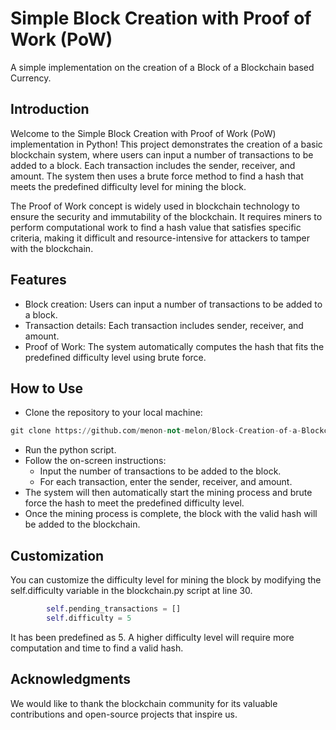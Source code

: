 # Simple Block Creation with Proof of Work (PoW) 
A simple implementation on the creation of a Block of a Blockchain based Currency.

## Introduction
Welcome to the Simple Block Creation with Proof of Work (PoW) implementation in Python! This project demonstrates the creation of a basic blockchain system, where users can input a number of transactions to be added to a block. Each transaction includes the sender, receiver, and amount. The system then uses a brute force method to find a hash that meets the predefined difficulty level for mining the block.

The Proof of Work concept is widely used in blockchain technology to ensure the security and immutability of the blockchain. It requires miners to perform computational work to find a hash value that satisfies specific criteria, making it difficult and resource-intensive for attackers to tamper with the blockchain.

## Features
* Block creation: Users can input a number of transactions to be added to a block.
* Transaction details: Each transaction includes sender, receiver, and amount.
* Proof of Work: The system automatically computes the hash that fits the predefined difficulty level using brute force.

## How to Use
* Clone the repository to your local machine:
```python
git clone https://github.com/menon-not-melon/Block-Creation-of-a-Blockchain-using-PoW.git
```
* Run the python script.
* Follow the on-screen instructions:
  * Input the number of transactions to be added to the block.
  * For each transaction, enter the sender, receiver, and amount.
* The system will then automatically start the mining process and brute force the hash to meet the predefined difficulty level.
* Once the mining process is complete, the block with the valid hash will be added to the blockchain.

## Customization
You can customize the difficulty level for mining the block by modifying the self.difficulty variable in the blockchain.py script at line 30.
```python
        self.pending_transactions = []
        self.difficulty = 5
```
It has been predefined as 5. A higher difficulty level will require more computation and time to find a valid hash.

## Acknowledgments
We would like to thank the blockchain community for its valuable contributions and open-source projects that inspire us.
